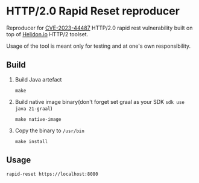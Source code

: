 # HTTP/2.0 Rapid Reset reproducer
Reproducer for [CVE-2023-44487](https://nvd.nist.gov/vuln/detail/CVE-2023-44487) HTTP/2.0 rapid rest vulnerability
built on top of [Helidon.io](https://helidon.io) HTTP/2 toolset.

Usage of the tool is meant only for testing and at one's own responsibility.

## Build

1. Build Java artefact
    ```shell
    make
    ```
2. Build native image binary(don't forget set graal as your SDK `sdk use java 21-graal`) 
    ```shell
    make native-image
    ```
3. Copy the binary to `/usr/bin`
    ```shell
    make install
    ```


## Usage

```shell
rapid-reset https://localhost:8080
```